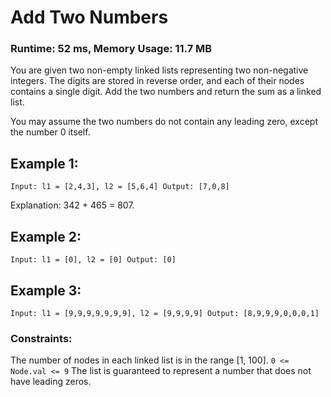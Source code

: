 # Add Two Numbers 
### Runtime: 52 ms, Memory Usage: 11.7 MB

You are given two non-empty linked lists representing two non-negative integers. The digits are stored in reverse order, and each of their nodes contains a single digit. Add the two numbers and return the sum as a linked list.

You may assume the two numbers do not contain any leading zero, except the number 0 itself.

## Example 1:
`Input: l1 = [2,4,3], l2 = [5,6,4]
Output: [7,0,8]`

Explanation: 342 + 465 = 807.


## Example 2:
`Input: l1 = [0], l2 = [0]
Output: [0]`


## Example 3:
`Input: l1 = [9,9,9,9,9,9,9], l2 = [9,9,9,9]
Output: [8,9,9,9,0,0,0,1]`


### Constraints:
The number of nodes in each linked list is in the range [1, 100].
`0 <= Node.val <= 9`
The list is guaranteed to represent a number that does not have leading zeros.
